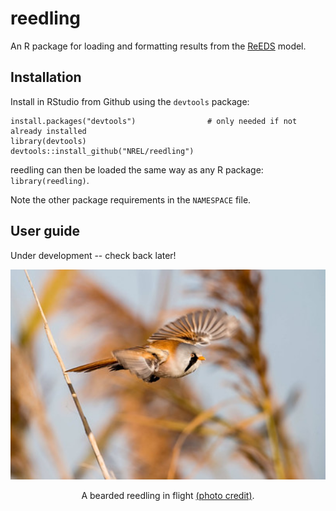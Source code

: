 # reedling

An R package for loading and formatting results from the [ReEDS](https://www.nrel.gov/analysis/reeds/) model. 

## Installation

Install in RStudio from Github using the `devtools` package:

```
install.packages("devtools")                # only needed if not already installed
library(devtools)
devtools::install_github("NREL/reedling")
```

reedling can then be loaded the same way as any R package: `library(reedling)`.

Note the other package requirements in the `NAMESPACE` file. 

## User guide

Under development -- check back later!

<!-- reedling picture -->
<p align="center">
  <img src="man/figures/reedling.jpg" alt="In Wingspan this bird is only worth two points but can be a powerful egg layer." width="600"/> 
</p>
<p align="center">
A bearded reedling in flight <a href="https://www.flickr.com/photos/sdaly/43582775360/in/photostream/" target="_blank">(photo credit)</a>.
</p>